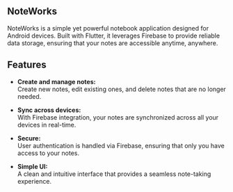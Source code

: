 ## NoteWorks

NoteWorks is a simple yet powerful notebook application designed for Android devices. Built with Flutter, it leverages Firebase to provide reliable data storage, ensuring that your notes are accessible anytime, anywhere.

## Features

- **Create and manage notes:**  
  Create new notes, edit existing ones, and delete notes that are no longer needed.

- **Sync across devices:**  
  With Firebase integration, your notes are synchronized across all your devices in real-time.

- **Secure:**  
  User authentication is handled via Firebase, ensuring that only you have access to your notes.

- **Simple UI:**  
  A clean and intuitive interface that provides a seamless note-taking experience.
